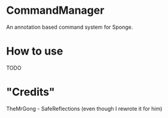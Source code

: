 # CommandManager
An annotation based command system for Sponge.

# How to use
TODO

# "Credits"
TheMrGong - SafeReflections (even though I rewrote it for him)
